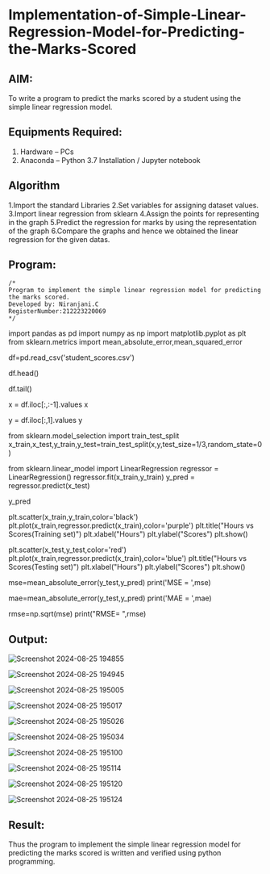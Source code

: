 # Implementation-of-Simple-Linear-Regression-Model-for-Predicting-the-Marks-Scored

## AIM:
To write a program to predict the marks scored by a student using the simple linear regression model.

## Equipments Required:
1. Hardware – PCs
2. Anaconda – Python 3.7 Installation / Jupyter notebook

## Algorithm
1.Import the standard Libraries
2.Set variables for assigning dataset values.
3.Import linear regression from sklearn
4.Assign the points for representing in the graph
5.Predict the regression for marks by using the representation of the graph
6.Compare the graphs and hence we obtained the linear regression for the given datas.

## Program:
```
/*
Program to implement the simple linear regression model for predicting the marks scored.
Developed by: Niranjani.C
RegisterNumber:212223220069
*/
```
import pandas as pd
import numpy as np
import matplotlib.pyplot as plt
from sklearn.metrics import mean_absolute_error,mean_squared_error

df=pd.read_csv('student_scores.csv')

df.head()

df.tail()

x = df.iloc[:,:-1].values
x

y = df.iloc[:,1].values
y

from sklearn.model_selection import train_test_split
x_train,x_test,y_train,y_test=train_test_split(x,y,test_size=1/3,random_state=0)

from sklearn.linear_model import LinearRegression
regressor = LinearRegression()
regressor.fit(x_train,y_train)
y_pred = regressor.predict(x_test)

y_pred

plt.scatter(x_train,y_train,color='black')
plt.plot(x_train,regressor.predict(x_train),color='purple')
plt.title("Hours vs Scores(Training set)")
plt.xlabel("Hours")
plt.ylabel("Scores")
plt.show()

plt.scatter(x_test,y_test,color='red')
plt.plot(x_train,regressor.predict(x_train),color='blue')
plt.title("Hours vs Scores(Testing set)")
plt.xlabel("Hours")
plt.ylabel("Scores")
plt.show()

mse=mean_absolute_error(y_test,y_pred)
print('MSE = ',mse)

mae=mean_absolute_error(y_test,y_pred)
print('MAE = ',mae)

rmse=np.sqrt(mse)
print("RMSE= ",rmse)

## Output:
![Screenshot 2024-08-25 194855](https://github.com/user-attachments/assets/fa46aab9-6db1-4a5c-a9f0-8b9b4d8acfd8)

![Screenshot 2024-08-25 194945](https://github.com/user-attachments/assets/3ed7082d-eed4-4cc8-915f-fb2524386df7)

![Screenshot 2024-08-25 195005](https://github.com/user-attachments/assets/cae1062c-2d3e-4104-8566-398811e1643f)

![Screenshot 2024-08-25 195017](https://github.com/user-attachments/assets/27ff0a59-ab67-4b9a-bace-46286039a9a8)

![Screenshot 2024-08-25 195026](https://github.com/user-attachments/assets/f6d6b60d-bf83-4f0d-aed0-2f673e81d271)

![Screenshot 2024-08-25 195034](https://github.com/user-attachments/assets/c9c12976-3092-4b3c-a972-9d28dfa40913)

![Screenshot 2024-08-25 195100](https://github.com/user-attachments/assets/b22519b1-6890-45f6-8f1c-75b3347972a9)

![Screenshot 2024-08-25 195114](https://github.com/user-attachments/assets/6e6f026b-6a38-4307-a0aa-5c023a35e388)

![Screenshot 2024-08-25 195120](https://github.com/user-attachments/assets/f6487dca-bec5-4799-b4e8-25e3bf09cd08)

![Screenshot 2024-08-25 195124](https://github.com/user-attachments/assets/0119a020-dd1d-4929-bc5e-c67d035b5027)



## Result:
Thus the program to implement the simple linear regression model for predicting the marks scored is written and verified using python programming.
